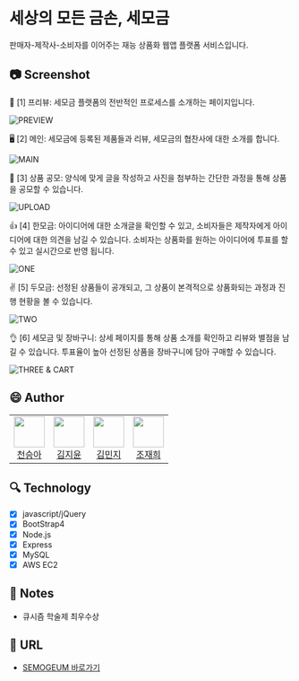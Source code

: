 # 세상의 모든 금손, 세모금
판매자-제작사-소비자를 이어주는 재능 상품화 웹앱 플랫폼 서비스입니다.

## 📷 Screenshot
🧾 [1] 프리뷰: 세모금 플랫폼의 전반적인 프로세스를 소개하는 페이지입니다.

![PREVIEW](https://img1.daumcdn.net/thumb/R1280x0/?scode=mtistory2&fname=https%3A%2F%2Fblog.kakaocdn.net%2Fdn%2FbiOpgQ%2FbtqFNhoyzlK%2FKph9REyW07SdNXkZd36fM0%2Fimg.gif)

🖥 [2] 메인: 세모금에 등록된 제품들과 리뷰, 세모금의 협찬사에 대한 소개를 합니다.

![MAIN](https://img1.daumcdn.net/thumb/R1280x0/?scode=mtistory2&fname=https%3A%2F%2Fblog.kakaocdn.net%2Fdn%2FcgSXdD%2FbtqFMIUpCzz%2F3Vz0hr5Hy8o2oLMDZlvdS1%2Fimg.gif)

🛒 [3] 상품 공모: 양식에 맞게 글을 작성하고 사진을 첨부하는 간단한 과정을 통해 상품을 공모할 수 있습니다.

![UPLOAD](https://img1.daumcdn.net/thumb/R1280x0/?scode=mtistory2&fname=https%3A%2F%2Fblog.kakaocdn.net%2Fdn%2FcRPGID%2FbtqFMIfLIRV%2F7hpLna9pGcj4wPO01HRjoK%2Fimg.gif)

👍 [4] 한모금: 아이디어에 대한 소개글을 확인할 수 있고, 소비자들은 제작자에게 아이디어에 대한 의견을 남길 수 있습니다. 소비자는 상품화를 원하는 아이디어에 투표를 할 수 있고 실시간으로 반영 됩니다.

![ONE](https://img1.daumcdn.net/thumb/R1280x0/?scode=mtistory2&fname=https%3A%2F%2Fblog.kakaocdn.net%2Fdn%2F23MYY%2FbtqFN3v5Xh0%2FCmPwIqEJkNFKlQ6NTvUMAk%2Fimg.gif)

✌ [5] 두모금: 선정된 상품들이 공개되고, 그 상품이 본격적으로 상품화되는 과정과 진행 현황을 볼 수 있습니다.

![TWO](https://img1.daumcdn.net/thumb/R1280x0/?scode=mtistory2&fname=https%3A%2F%2Fblog.kakaocdn.net%2Fdn%2FxuNG8%2FbtqFNg4dsnK%2FMq0S88RXHNm3bgl9R5vh6K%2Fimg.gif)

👌 [6] 세모금 및 장바구니: 상세 페이지를 통해 상품 소개를 확인하고 리뷰와 별점을 남길 수 있습니다. 투표율이 높아 선정된 상품을 장바구니에 담아 구매할 수 있습니다. 

![THREE & CART](https://img1.daumcdn.net/thumb/R1280x0/?scode=mtistory2&fname=https%3A%2F%2Fblog.kakaocdn.net%2Fdn%2FoYL25%2FbtqFNfYw4tq%2FudrzkSM3d1OSSiKSKxve30%2Fimg.gif)

## :smile: Author
<table><tbody><tr><td align="center" valign="top" width="25%">
<a href="https://github.com/1000peach">
<img src="https://avatars0.githubusercontent.com/u/36118545?s=400&u=22af5f807fdd9578b8c5a0dbc6453633d72c02fa&v=4" width="55" height="55"><br />
천승아
</a>
</td><td align="center" valign="top" width="25%">
<a href="https://github.com/prinyun11">
<img src="https://avatars1.githubusercontent.com/u/45250049?s=400&u=743781fa797f330d5c81a47042d5c4c96052ea7b&v=4" width="55" height="55"><br />
김지윤
</a>
</td><td align="center" valign="top" width="25%">
<a href="https://github.com/mnxmnz">
<img src="https://avatars1.githubusercontent.com/u/48766355?s=400&u=0dea83ee4d3109e4753d165f0131faff90085f49&v=4" width="55" height="55"><br />
김민지
</a>
</td><td align="center" valign="top" width="25%">
<a href="https://github.com/cbw1030">
<img src="https://avatars1.githubusercontent.com/u/40957996?s=400&u=df7fd20ae5c0afb399738e9b00fb770bea02d4b3&v=4" width="55" height="55"><br />
조재희
</a>
</td></tr></tbody></table>

## :mag: Technology
- [x] javascript/jQuery
- [x] BootStrap4
- [x] Node.js
- [x] Express
- [x] MySQL
- [x] AWS EC2

## :page_facing_up: Notes
- 큐시즘 학술제 최우수상

## :link: URL
- [SEMOGEUM 바로가기](http://13.124.253.44:3000/preview)
